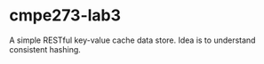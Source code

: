 # cmpe273-lab3
A simple RESTful key-value cache data store. Idea is to understand consistent hashing.
